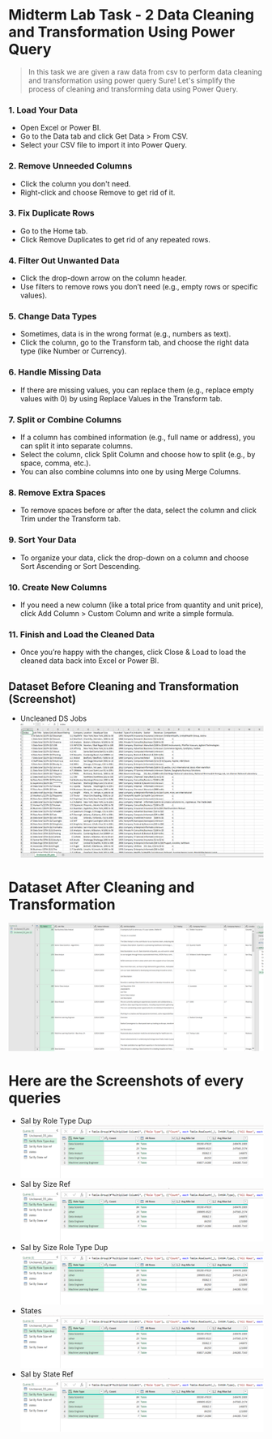  #  Midterm Lab Task - 2 Data Cleaning and Transformation Using Power Query 
 > In this task we are given a raw data from csv to perform data cleaning and transformation using power query 
Sure! Let's simplify the process of cleaning and transforming data using Power Query.

### 1. Load Your Data
- Open Excel or Power BI.
- Go to the Data tab and click Get Data > From CSV.
- Select your CSV file to import it into Power Query.

### 2. Remove Unneeded Columns
- Click the column you don't need.
- Right-click and choose Remove to get rid of it.

### 3. Fix Duplicate Rows
- Go to the Home tab.
- Click Remove Duplicates to get rid of any repeated rows.

### 4. Filter Out Unwanted Data
- Click the drop-down arrow on the column header.
- Use filters to remove rows you don’t need (e.g., empty rows or specific values).

### 5. Change Data Types
- Sometimes, data is in the wrong format (e.g., numbers as text).
- Click the column, go to the Transform tab, and choose the right data type (like Number or Currency).

### 6. Handle Missing Data
- If there are missing values, you can replace them (e.g., replace empty values with 0) by using Replace Values in the Transform tab.

### 7. Split or Combine Columns
- If a column has combined information (e.g., full name or address), you can split it into separate columns.
- Select the column, click Split Column and choose how to split (e.g., by space, comma, etc.).
- You can also combine columns into one by using Merge Columns.

### 8. Remove Extra Spaces
- To remove spaces before or after the data, select the column and click Trim under the Transform tab.

### 9. Sort Your Data
- To organize your data, click the drop-down on a column and choose Sort Ascending or Sort Descending.

### 10. Create New Columns 
- If you need a new column (like a total price from quantity and unit price), click Add Column > Custom Column and write a simple formula.

### 11. Finish and Load the Cleaned Data
- Once you’re happy with the changes, click Close & Load to load the cleaned data back into Excel or Power BI.
## Dataset Before Cleaning and Transformation (Screenshot)
* Uncleaned DS Jobs
![image alt](https://github.com/natdungca23/EDM-PORTFOLIO/blob/237655450752c7534149ef544a6530572b9a4e83/Midterm%20Task%202/Images/Nat.6%20unclean.png)
# Dataset After Cleaning and Transformation 
![image alt](https://github.com/natdungca23/EDM-PORTFOLIO/blob/9628d22f1a7146d0ec21bce8681533efc3c0aa69/Midterm%20Task%202/Images/Nat%207%20-%202nd.png)
# Here are the Screenshots of every queries 
* Sal by Role Type Dup
![image alt](https://github.com/natdungca23/EDM-PORTFOLIO/blob/79906f293372aa993657550f93d94538ff92f110/Midterm%20Task%202/Images/nat%202.png)
* Sal by Size Ref
![image alt](https://github.com/natdungca23/EDM-PORTFOLIO/blob/79906f293372aa993657550f93d94538ff92f110/Midterm%20Task%202/Images/nat%202.png)
* Sal by Size Role Type Dup
![image alt](https://github.com/natdungca23/EDM-PORTFOLIO/blob/79906f293372aa993657550f93d94538ff92f110/Midterm%20Task%202/Images/nat%202.png)
* States
![image alt](https://github.com/natdungca23/EDM-PORTFOLIO/blob/79906f293372aa993657550f93d94538ff92f110/Midterm%20Task%202/Images/nat%202.png)
* Sal by State Ref
![image alt](https://github.com/natdungca23/EDM-PORTFOLIO/blob/79906f293372aa993657550f93d94538ff92f110/Midterm%20Task%202/Images/nat%202.png)


